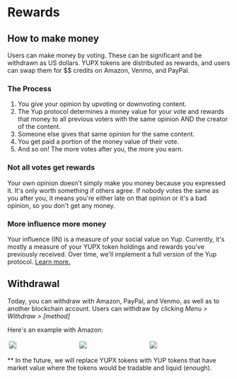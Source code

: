 # Rewards

## How to make money

Users can make money by voting. These can be significant and be withdrawn as US dollars. YUPX tokens are distributed as rewards, and users can swap them for $$ credits on Amazon, Venmo, and PayPal.

### The Process

1. You give your opinion by upvoting or downvoting content.
2. The Yup protocol determines a money value for your vote and rewards that money to all previous voters with the same opinion AND the creator of the content.
3. Someone else gives that same opinion for the same content.
4. You get paid a portion of the money value of their vote.
5. And so on! The more votes after you, the more you earn.

### Not all votes get rewards

Your own opinion doesn't simply make you money because you expressed it. It's only worth something if others agree. If nobody votes the same as you after you, it means you're either late on that opinion or it's a bad opinion, so you don't get any money.

### More influence more money

Your influence (IN) is a measure of your social value on Yup. Currently, it's mostly a measure of your YUPX token holdings and rewards you've previously received. Over time, we'll implement a full version of the Yup protocol. [Learn more.](/influence.md)

## Withdrawal

Today, you can withdraw with Amazon, PayPal, and Venmo, as well as to another blockchain account. Users can withdraw by clicking *Menu > Withdraw > [method]*

Here's an example with Amazon:
<div class="row">
  <div class="column"><img class="img" src="/media/menu.png"></img></div>
  <div class="column"><img class="img" src="/media/txn.png"></img></div>
  <div class="column"><img class="img" src="/media/txn_amazon.png"></img></div>
</div>

** In the future, we will replace YUPX tokens with YUP tokens that have market value where the tokens would be tradable and liquid (enough).


<style>
{
  box-sizing: border-box;
}

.column {
  float: left;
  width: 30%;
  padding: 4px;
}

.row:after {
  content: "";
  align-items:center;
  display: table;
  clear: both;
}

.img {
  box-shadow: 0px 0px 2px #a2a2a2;
}
</style>
